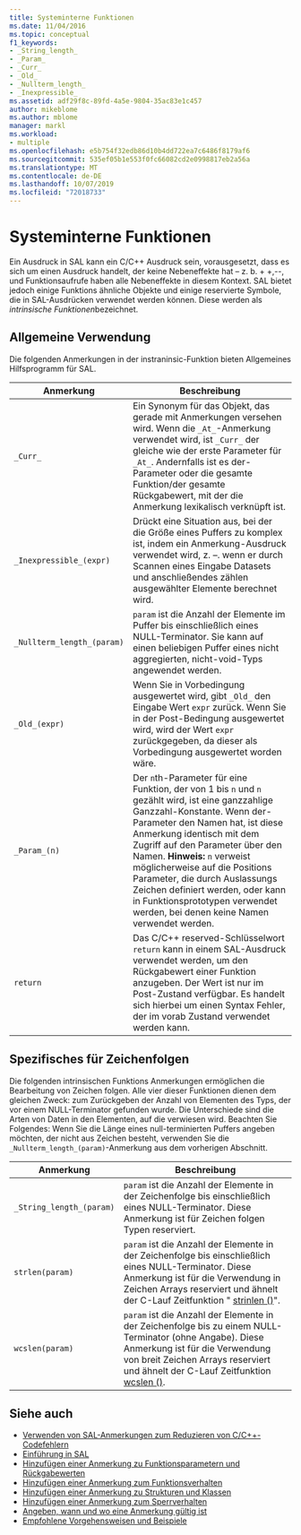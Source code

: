 ```yaml
---
title: Systeminterne Funktionen
ms.date: 11/04/2016
ms.topic: conceptual
f1_keywords:
- _String_length_
- _Param_
- _Curr_
- _Old_
- _Nullterm_length_
- _Inexpressible_
ms.assetid: adf29f8c-89fd-4a5e-9804-35ac83e1c457
author: mikeblome
ms.author: mblome
manager: markl
ms.workload:
- multiple
ms.openlocfilehash: e5b754f32edb86d10b4dd722ea7c6486f8179af6
ms.sourcegitcommit: 535ef05b1e553f0fc66082cd2e0998817eb2a56a
ms.translationtype: MT
ms.contentlocale: de-DE
ms.lasthandoff: 10/07/2019
ms.locfileid: "72018733"
---
```

# <a name="intrinsic-functions"></a>Systeminterne Funktionen
Ein Ausdruck in SAL kann ein C/C++ Ausdruck sein, vorausgesetzt, dass es sich um einen Ausdruck handelt, der keine Nebeneffekte hat – z. b. + +,--, und Funktionsaufrufe haben alle Nebeneffekte in diesem Kontext.  SAL bietet jedoch einige Funktions ähnliche Objekte und einige reservierte Symbole, die in SAL-Ausdrücken verwendet werden können. Diese werden als *intrinsische Funktionen*bezeichnet.

## <a name="general-purpose"></a>Allgemeine Verwendung
Die folgenden Anmerkungen in der instraninsic-Funktion bieten Allgemeines Hilfsprogramm für SAL.

|Anmerkung|Beschreibung|
|----------------|-----------------|
|`_Curr_`|Ein Synonym für das Objekt, das gerade mit Anmerkungen versehen wird.  Wenn die `_At_`-Anmerkung verwendet wird, ist `_Curr_` der gleiche wie der erste Parameter für `_At_`.  Andernfalls ist es der-Parameter oder die gesamte Funktion/der gesamte Rückgabewert, mit der die Anmerkung lexikalisch verknüpft ist.|
|`_Inexpressible_(expr)`|Drückt eine Situation aus, bei der die Größe eines Puffers zu komplex ist, indem ein Anmerkung-Ausdruck verwendet wird, z. –. wenn er durch Scannen eines Eingabe Datasets und anschließendes zählen ausgewählter Elemente berechnet wird.|
|`_Nullterm_length_(param)`|`param` ist die Anzahl der Elemente im Puffer bis einschließlich eines NULL-Terminator. Sie kann auf einen beliebigen Puffer eines nicht aggregierten, nicht-void-Typs angewendet werden.|
|`_Old_(expr)`|Wenn Sie in Vorbedingung ausgewertet wird, gibt `_Old_` den Eingabe Wert `expr` zurück.  Wenn Sie in der Post-Bedingung ausgewertet wird, wird der Wert `expr` zurückgegeben, da dieser als Vorbedingung ausgewertet worden wäre.|
|`_Param_(n)`|Der `n`th-Parameter für eine Funktion, der von 1 bis `n` und `n` gezählt wird, ist eine ganzzahlige Ganzzahl-Konstante. Wenn der-Parameter den Namen hat, ist diese Anmerkung identisch mit dem Zugriff auf den Parameter über den Namen. **Hinweis:**  `n` verweist möglicherweise auf die Positions Parameter, die durch Auslassungs Zeichen definiert werden, oder kann in Funktionsprototypen verwendet werden, bei denen keine Namen verwendet werden.|
|`return`|Das C/C++ reserved-Schlüsselwort `return` kann in einem SAL-Ausdruck verwendet werden, um den Rückgabewert einer Funktion anzugeben.  Der Wert ist nur im Post-Zustand verfügbar. Es handelt sich hierbei um einen Syntax Fehler, der im vorab Zustand verwendet werden kann.|

## <a name="string-specific"></a>Spezifisches für Zeichenfolgen
Die folgenden intrinsischen Funktions Anmerkungen ermöglichen die Bearbeitung von Zeichen folgen. Alle vier dieser Funktionen dienen dem gleichen Zweck: zum Zurückgeben der Anzahl von Elementen des Typs, der vor einem NULL-Terminator gefunden wurde. Die Unterschiede sind die Arten von Daten in den Elementen, auf die verwiesen wird. Beachten Sie Folgendes: Wenn Sie die Länge eines null-terminierten Puffers angeben möchten, der nicht aus Zeichen besteht, verwenden Sie die `_Nullterm_length_(param)`-Anmerkung aus dem vorherigen Abschnitt.

|Anmerkung|Beschreibung|
|----------------|-----------------|
|`_String_length_(param)`|`param` ist die Anzahl der Elemente in der Zeichenfolge bis einschließlich eines NULL-Terminator. Diese Anmerkung ist für Zeichen folgen Typen reserviert.|
|`strlen(param)`|`param` ist die Anzahl der Elemente in der Zeichenfolge bis einschließlich eines NULL-Terminator. Diese Anmerkung ist für die Verwendung in Zeichen Arrays reserviert und ähnelt der C-Lauf Zeitfunktion " [strinlen ()](/cpp/c-runtime-library/reference/strlen-wcslen-mbslen-mbslen-l-mbstrlen-mbstrlen-l)".|
|`wcslen(param)`|`param` ist die Anzahl der Elemente in der Zeichenfolge bis zu einem NULL-Terminator (ohne Angabe). Diese Anmerkung ist für die Verwendung von breit Zeichen Arrays reserviert und ähnelt der C-Lauf Zeitfunktion [wcslen ()](/cpp/c-runtime-library/reference/strlen-wcslen-mbslen-mbslen-l-mbstrlen-mbstrlen-l).|

## <a name="see-also"></a>Siehe auch

- [Verwenden von SAL-Anmerkungen zum Reduzieren von C/C++-Codefehlern](../code-quality/using-sal-annotations-to-reduce-c-cpp-code-defects.md)
- [Einführung in SAL](../code-quality/understanding-sal.md)
- [Hinzufügen einer Anmerkung zu Funktionsparametern und Rückgabewerten](../code-quality/annotating-function-parameters-and-return-values.md)
- [Hinzufügen einer Anmerkung zum Funktionsverhalten](../code-quality/annotating-function-behavior.md)
- [Hinzufügen einer Anmerkung zu Strukturen und Klassen](../code-quality/annotating-structs-and-classes.md)
- [Hinzufügen einer Anmerkung zum Sperrverhalten](../code-quality/annotating-locking-behavior.md)
- [Angeben, wann und wo eine Anmerkung gültig ist](../code-quality/specifying-when-and-where-an-annotation-applies.md)
- [Empfohlene Vorgehensweisen und Beispiele](../code-quality/best-practices-and-examples-sal.md)